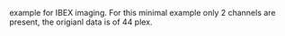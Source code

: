 example for IBEX imaging. For this minimal example only 2 channels are present, the origianl data is of 44 plex.
